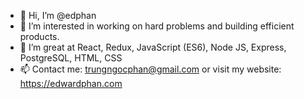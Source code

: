 - 👋 Hi, I’m @edphan
- 👀 I’m interested in working on hard problems and building efficient products.
- 🌱 I’m great at React, Redux, JavaScript (ES6), Node JS, Express, PostgreSQL, HTML, CSS
- 📫 Contact me: trungngocphan@gmail.com or visit my website: https://edwardphan.com

<!---
edphan/edphan is a ✨ special ✨ repository because its `README.md` (this file) appears on your GitHub profile.
You can click the Preview link to take a look at your changes.
--->
